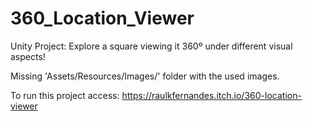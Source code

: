 # 360_Location_Viewer

Unity Project: Explore a square viewing it 360º under different visual aspects!

Missing 'Assets/Resources/Images/' folder with the used images.

To run this project access: https://raulkfernandes.itch.io/360-location-viewer
